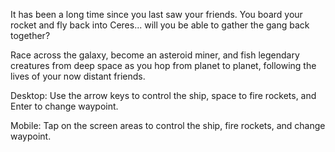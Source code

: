 It has been a long time since you last saw your friends. You board your rocket and fly back into Ceres... will you be able to gather the gang back together? 

Race across the galaxy, become an asteroid miner, and fish legendary creatures from deep space as you hop from planet to planet, following the lives of your now distant friends.

Desktop: Use the arrow keys to control the ship, space to fire rockets, and Enter to change waypoint.

Mobile: Tap on the screen areas to control the ship, fire rockets, and change waypoint.